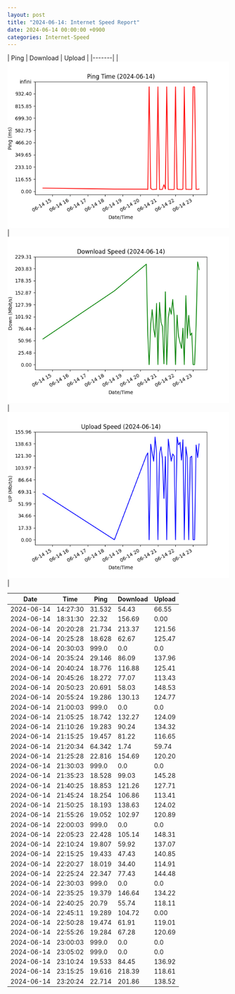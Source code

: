 ```yaml
---
layout: post
title: "2024-06-14: Internet Speed Report"
date: 2024-06-14 00:00:00 +0900
categories: Internet-Speed
---
```



| Ping | Download | Upload | 
|-------|
| ![Internet Speed Ping](/assets/2024-06-14-Internet-Speed/ping.png) | ![Internet Speed Download](/assets/2024-06-14-Internet-Speed/download.png) | ![Internet Speed Upload](/assets/2024-06-14-Internet-Speed/upload.png) |

| Date       | Time     | Ping   | Download  | Upload  |
|------------|----------|--------|-----------|---------|
| 2024-06-14 | 14:27:30 | 31.532 | 54.43 | 66.55 |
| 2024-06-14 | 18:31:30 | 22.32 | 156.69 | 0.00 |
| 2024-06-14 | 20:20:28 | 21.734 | 213.37 | 121.56 |
| 2024-06-14 | 20:25:28 | 18.628 | 62.67 | 125.47 |
| 2024-06-14 | 20:30:03 | 999.0 | 0.0 | 0.0 |
| 2024-06-14 | 20:35:24 | 29.146 | 86.09 | 137.96 |
| 2024-06-14 | 20:40:24 | 18.776 | 116.88 | 125.41 |
| 2024-06-14 | 20:45:26 | 18.272 | 77.07 | 113.43 |
| 2024-06-14 | 20:50:23 | 20.691 | 58.03 | 148.53 |
| 2024-06-14 | 20:55:24 | 19.286 | 130.13 | 124.77 |
| 2024-06-14 | 21:00:03 | 999.0 | 0.0 | 0.0 |
| 2024-06-14 | 21:05:25 | 18.742 | 132.27 | 124.09 |
| 2024-06-14 | 21:10:26 | 19.283 | 90.24 | 134.32 |
| 2024-06-14 | 21:15:25 | 19.457 | 81.22 | 116.65 |
| 2024-06-14 | 21:20:34 | 64.342 | 1.74 | 59.74 |
| 2024-06-14 | 21:25:28 | 22.816 | 154.69 | 120.20 |
| 2024-06-14 | 21:30:03 | 999.0 | 0.0 | 0.0 |
| 2024-06-14 | 21:35:23 | 18.528 | 99.03 | 145.28 |
| 2024-06-14 | 21:40:25 | 18.853 | 121.26 | 127.71 |
| 2024-06-14 | 21:45:24 | 18.254 | 106.86 | 113.41 |
| 2024-06-14 | 21:50:25 | 18.193 | 138.63 | 124.02 |
| 2024-06-14 | 21:55:26 | 19.052 | 102.97 | 120.89 |
| 2024-06-14 | 22:00:03 | 999.0 | 0.0 | 0.0 |
| 2024-06-14 | 22:05:23 | 22.428 | 105.14 | 148.31 |
| 2024-06-14 | 22:10:24 | 19.807 | 59.92 | 137.07 |
| 2024-06-14 | 22:15:25 | 19.433 | 47.43 | 140.85 |
| 2024-06-14 | 22:20:27 | 18.019 | 34.40 | 114.91 |
| 2024-06-14 | 22:25:24 | 22.347 | 77.43 | 144.48 |
| 2024-06-14 | 22:30:03 | 999.0 | 0.0 | 0.0 |
| 2024-06-14 | 22:35:25 | 19.379 | 146.64 | 134.22 |
| 2024-06-14 | 22:40:25 | 20.79 | 55.74 | 118.11 |
| 2024-06-14 | 22:45:11 | 19.289 | 104.72 | 0.00 |
| 2024-06-14 | 22:50:28 | 19.474 | 61.91 | 119.01 |
| 2024-06-14 | 22:55:26 | 19.284 | 67.28 | 120.69 |
| 2024-06-14 | 23:00:03 | 999.0 | 0.0 | 0.0 |
| 2024-06-14 | 23:05:02 | 999.0 | 0.0 | 0.0 |
| 2024-06-14 | 23:10:24 | 19.533 | 84.45 | 136.92 |
| 2024-06-14 | 23:15:25 | 19.616 | 218.39 | 118.61 |
| 2024-06-14 | 23:20:24 | 22.714 | 201.86 | 138.52 |
